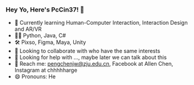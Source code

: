 ###  Hey Yo, Here's PcCin37! 👋

- 🔭 Currently learning Human-Computer Interaction, Interaction Design and AR/VR
- 💪🏻 Python, Java, C#
- 🛠️ Pixso, Figma, Maya, Unity
- 🥰 Looking to collaborate with who have the same interests
- 🤔 Looking for help with ..., maybe later we can talk about this
- 👀 Reach me: pengchenjw@zju.edu.cn, Facebook at Allen Chen, Instagram at chhhhharge
- 😄 Pronouns: He

